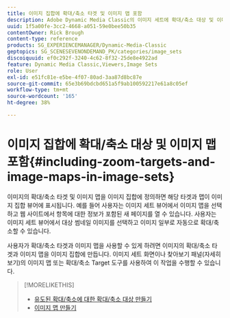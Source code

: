 ```yaml
---
title: 이미지 집합에 확대/축소 타겟 및 이미지 맵 포함
description: Adobe Dynamic Media Classic의 이미지 세트에 확대/축소 대상 및 이미지 맵을 포함하는 방법을 알아봅니다.
uuid: 1f5a00fe-3cc2-4668-a051-59e0bee50b35
contentOwner: Rick Brough
content-type: reference
products: SG_EXPERIENCEMANAGER/Dynamic-Media-Classic
geptopics: SG_SCENESEVENONDEMAND_PK/categories/image_sets
discoiquuid: ef0c292f-3240-4c62-8f32-25de8e4922ad
feature: Dynamic Media Classic,Viewers,Image Sets
role: User
exl-id: e51fc81e-e5be-4f07-80ad-3aa87d8bc87e
source-git-commit: 65e3b69bdcbd651a5f9ab100592217e61a8c05ef
workflow-type: tm+mt
source-wordcount: '165'
ht-degree: 38%

---
```


# 이미지 집합에 확대/축소 대상 및 이미지 맵 포함{#including-zoom-targets-and-image-maps-in-image-sets}

이미지의 확대/축소 타겟 및 이미지 맵을 이미지 집합에 정의하면 해당 타겟과 맵이 이미지 집합 뷰어에 표시됩니다. 예를 들어 사용자는 이미지 세트 뷰어에서 이미지 맵을 선택하고 웹 사이트에서 항목에 대한 정보가 포함된 새 페이지를 열 수 있습니다. 사용자는 이미지 세트 뷰어에서 대상 썸네일 이미지를 선택하고 이미지 일부로 자동으로 확대/축소할 수 있습니다.

사용자가 확대/축소 타겟과 이미지 맵을 사용할 수 있게 하려면 이미지의 확대/축소 타겟과 이미지 맵을 이미지 집합에 만듭니다. 이미지 세트 화면이나 찾아보기 패널(자세히 보기)의 이미지 맵 또는 확대/축소 Target 도구를 사용하여 이 작업을 수행할 수 있습니다.

>[!MORELIKETHIS]
>
>* [유도된 확대/축소에 대한 확대/축소 대상 만들기](creating-zoom-targets-guided-zoom.md#creating_zoom_targets_for_guided_zoom)
>* [이미지 맵 만들기](creating-image-maps.md#creating_image_maps)

